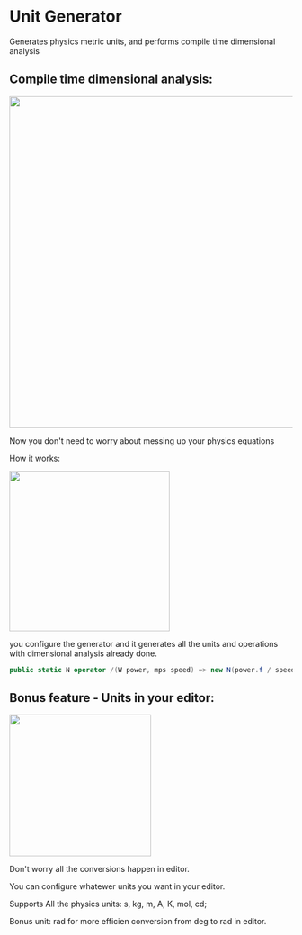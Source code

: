 # Unit Generator

Generates physics metric units, and performs compile time dimensional analysis

## Compile time dimensional analysis:
<img src="https://github.com/user-attachments/assets/084a0cf4-6a85-4167-b377-9c4821af0e0c" width="590">

Now you don't need to worry about messing up your physics equations

How it works:

<img src="https://github.com/user-attachments/assets/5dad8d69-4ea7-463a-bb92-7ca8c1881147" width="285">

you configure the generator and it generates all the units and operations with dimensional analysis already done.
```cs
public static N operator /(W power, mps speed) => new N(power.f / speed.f);
```

## Bonus feature - Units in your editor:

<img src="https://github.com/user-attachments/assets/49e1f656-aa80-41cd-8243-26036dfa0823" width="252">

Don't worry all the conversions happen in editor.

You can configure whatewer units you want in your editor.

Supports All the physics units: s, kg, m, A, K, mol, cd;

Bonus unit: rad for more efficien conversion from deg to rad in editor. 
